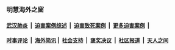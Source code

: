 
### 明慧海外之窗

####  [武汉肺炎](indexes/365.md?t=05021701) &nbsp;|&nbsp;  [迫害案例综述](indexes/328.md?t=05021701) &nbsp;|&nbsp; [迫害致死案例](indexes/277.md?t=05021701)  &nbsp;|&nbsp; [更多迫害案例](indexes/81.md?t=05021701)  &nbsp;|&nbsp; 
####  [时事评论](indexes/19.md?t=05021701) &nbsp;|&nbsp; [海外简讯](indexes/245.md?t=05021701)&nbsp;|&nbsp;  [社会支持](indexes/140.md?t=05021701) &nbsp;|&nbsp; [褒奖决议](indexes/282.md?t=05021701) &nbsp;|&nbsp; [社区报道](indexes/91.md?t=05021701)  &nbsp;|&nbsp; [天人之间](indexes/78.md?t=05021701) 

